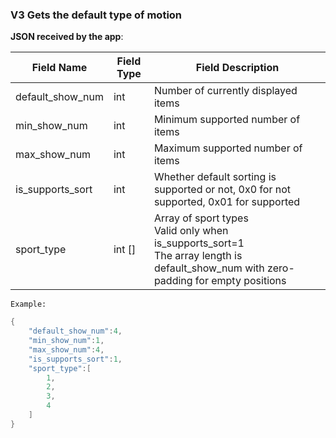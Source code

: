 ### V3 Gets the default type of motion


**JSON received by the app**:

| Field Name       | Field Type | Field Description                                           |
| ---------------- | ---------- | ------------------------------------------------------------ |
| default_show_num | int        | Number of currently displayed items                         |
| min_show_num     | int        | Minimum supported number of items                           |
| max_show_num     | int        | Maximum supported number of items                           |
| is_supports_sort | int        | Whether default sorting is supported or not, 0x0 for not supported, 0x01 for supported |
| sport_type       | int []     | Array of sport types<br />Valid only when is_supports_sort=1<br />The array length is default_show_num with zero-padding for empty positions |

`Example:`

```c
{
    "default_show_num":4,
    "min_show_num":1,
    "max_show_num":4,
    "is_supports_sort":1,
    "sport_type":[
        1,
        2,
        3,
        4
    ]
}
```